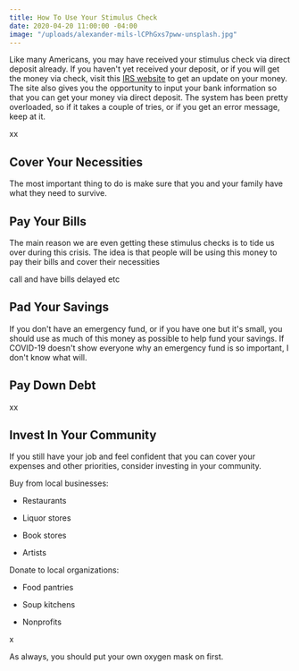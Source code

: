 ```yaml
---
title: How To Use Your Stimulus Check
date: 2020-04-20 11:00:00 -04:00
image: "/uploads/alexander-mils-lCPhGxs7pww-unsplash.jpg"
---
```


Like many Americans, you may have received your stimulus check via direct deposit already. If you haven't yet received your deposit, or if you will get the money via check, visit this [IRS website](https://www.irs.gov/coronavirus/economic-impact-payments) to get an update on your money. The site also gives you the opportunity to input your bank information so that you can get your money via direct deposit. The system has been pretty overloaded, so if it takes a couple of tries, or if you get an error message, keep at it. 

xx

## Cover Your Necessities

The most important thing to do is make sure that you and your family have what they need to survive. 

## Pay Your Bills

The main reason we are even getting these stimulus checks is to tide us over during this crisis. The idea is that people will be using this money to pay their bills and cover their necessities

call and have bills delayed etc

## Pad Your Savings

If you don't have an emergency fund, or if you have one but it's small, you should use as much of this money as possible to help fund your savings. If COVID-19 doesn't show everyone why an emergency fund is so important, I don't know what will.

## Pay Down Debt

xx

## Invest In Your Community

If you still have your job and feel confident that you can cover your expenses and other priorities, consider investing in your community. 

Buy from local businesses:

* Restaurants

* Liquor stores

* Book stores

* Artists

Donate to local organizations:

* Food pantries

* Soup kitchens

* Nonprofits

x

As always, you should put your own oxygen mask on first.